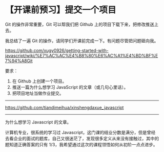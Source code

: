 # 【开课前预习】提交一个项目

Git 的操作非常重要，Git 可以帮我们把 Github 上的项目下载下来，把修改推送上去。

我总结了一遍 Git 的操作，请同学们开课前完成一下。有问题尽管把问题砸向我。

https://github.com/xugy0926/getting-started-with-javascript/wiki/%E7%AC%AC%E4%B8%80%E6%AC%A1%E4%BD%BF%E7%94%A8Git

要求：

1. 在 Github 上创建一个项目。
1. 推送一篇为什么想学习 JavaScript 的文章（或几句心里话）。
1. 把项目地址当做作业提交。

---

https://github.com/tiandimeihua/xinshengdaxue_javascript

---

为什么想学习 Javascript 的文章。

计算机专业，很系统的学习过 Javascript，这门课的结业分数是满分，但是曾经去看企业的面试的题库，自己又很迷茫了，发现很多定义从来没有接触过，其中的题知道正确答案的只有 1/3，我希望通过这次的课程领悟如何从初阶一点点进步。
